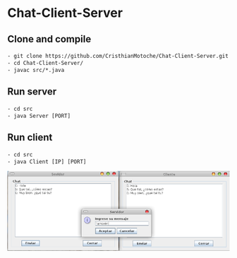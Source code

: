 # Chat-Client-Server

## Clone and compile
```
- git clone https://github.com/CristhianMotoche/Chat-Client-Server.git
- cd Chat-Client-Server/
- javac src/*.java
```

## Run server

```
- cd src
- java Server [PORT]
```
## Run client

```
- cd src
- java Client [IP] [PORT]
```

![Example](Img.png)

